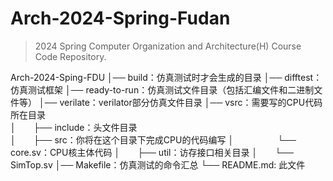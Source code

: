 # Arch-2024-Spring-Fudan

> 2024 Spring Computer Organization and Architecture(H) Course Code Repository.

Arch-2024-Sping-FDU
│── build：仿真测试时才会生成的目录
│── difftest：仿真测试框架
│── ready-to-run：仿真测试文件目录（包括汇编文件和二进制文件等）
│── verilate：verilator部分仿真文件目录
│── vsrc：需要写的CPU代码所在目录  
│　　├── include：头文件目录  
│　　├── src：你将在这个目录下完成CPU的代码编写
│　　　　　└── core.sv：CPU核主体代码
│　　├── util：访存接口相关目录
│　　└── SimTop.sv
│── Makefile：仿真测试的命令汇总
└── README.md: 此文件
